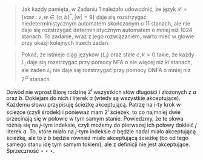 > Jak każdy pamięta, w Zadaniu 1 należało udowodnić, że język $\mathcal{L}=\{vaw\;:\;v,w\in\{a,b\}^*,|w|=9\}$ daje się rozstrzygać niedeterministycznym automatem skończonym o 11 stanach, ale nie daje się rozstrzygać deterministycznym automatem o mniej niż $1024$ stanach. To zadanie, wraz z jego rozwiązaniem, warto mieć w głowie przy okazji kolejnych trzech zadań.

> Pokaż, że istnieje ciąg języków $\{L_i\}$ oraz stałe $c,k>0$ takie, że każdy $L_i$ daje się rozstrzygać przy pomocy NFA o nie więcej niż $ki$ stanach, ale żaden $L_i$ nie daje się rozstrzygać przy pomocy ONFA o mniej niż $2^{ci}$ stanach

Dowód nie wprost
Biorę rodzinę $2^i$ wszystkich słów długości $i$ złożonych z $a$ oraz $b$. Doklejam do nich $i$ literek $a$ (wtedy są wszystkie akceptujące). Każdemu słowu przypisuję ścieżkę akceptującą. Patrzę na $i$-ty krok w ścieżce (czyli środek) i ponieważ mam $2^i$ ścieżek, to co najmniej dwie przecinają się w połowie w tym samym stanie. Powiedzmy, że te słowa różnią się na $j$-tym indeksie, czyli możemy do pierwszej ich połowy dokleić $j$ literek $a$. To, które miało na $j$-tym indeksie $a$ będzie nadal miało akceptującą ścieżkę, ale to z $b$ będzie również miało akceptującą ścieżkę (bo od tego samego stanu idę tym samym tokiem), ale z definicji nie jest akceptujące. Sprzeczność $\star\star\star$. 